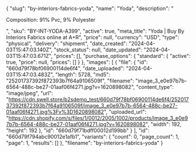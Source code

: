 {
  "slug": "by-interiors-fabrics-yoda",
  "name": "Yoda",
  "description": "<p>Composition: 91% Pvc, 9% Polyester</p>",
  "sku": "BY-INT-YODA-A399",
  "active": true,
  "meta_title": "Yoda | Buy By Interiors Fabrics online at A+R",
  "price": null,
  "currency": "USD",
  "type": "physical",
  "delivery": "shipment",
  "date_created": "2024-04-03T15:47:03.140Z",
  "stock_status": null,
  "date_updated": "2024-04-03T15:47:03.671Z",
  "prices": [],
  "purchase_options": {
    "standard": {
      "active": true,
      "price": null,
      "prices": []
    }
  },
  "images": [
    {
      "file": {
        "id": "660d79f78bf06900114de6f4",
        "date_uploaded": "2024-04-03T15:47:03.483Z",
        "length": 5728,
        "md5": "25201737392f872393b7f64a9106509f",
        "filename": "image_3_e0e97b7b-6564-488c-be27-01aaf06f4271.jpg?v=1620898082",
        "content_type": "image/jpeg",
        "url": "https://cdn.swell.store/b2sdemo_test/660d79f78bf06900114de6f4/25201737392f872393b7f64a9106509f/image_3_e0e97b7b-6564-488c-be27-01aaf06f4271.jpg%3Fv%3D1620898082",
        "uploaded_url": "https://cdn.shopify.com/s/files/1/0012/2005/1002/products/image_3_e0e97b7b-6564-488c-be27-01aaf06f4271.jpg?v=1620898082",
        "width": 192,
        "height": 192
      },
      "id": "660d79f71bdff00012d199bb"
    }
  ],
  "id": "660d79f794abc90012e1afb1",
  "variants": {
    "count": 0,
    "page_count": 1,
    "page": 1,
    "results": []
  },
  "filename": "by-interiors-fabrics-yoda"
}